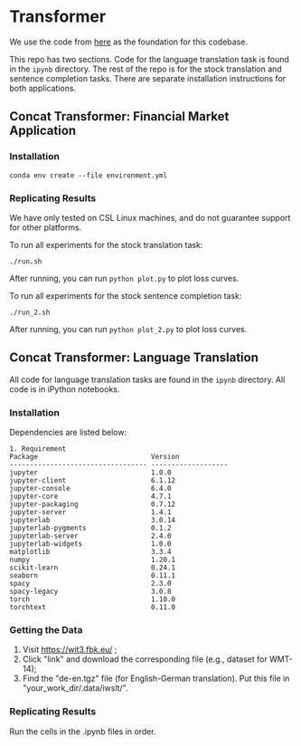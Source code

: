 # Transformer

We use the code from [here](https://github.com/harvardnlp/annotated-transformer) as the foundation for this codebase.

This repo has two sections. Code for the language translation task is found in the `ipynb` directory. The rest of the repo is for the stock translation and sentence completion tasks. There are separate installation instructions for both applications.

## Concat Transformer: Financial Market Application
### Installation
```
conda env create --file environment.yml
```

### Replicating Results

We have only tested on CSL Linux machines, and do not guarantee support for other platforms.

To run all experiments for the stock translation task:
```angular2html
./run.sh
```
After running, you can run `python plot.py` to plot loss curves.

To run all experiments for the stock sentence completion task:
```angular2html
./run_2.sh
```
After running, you can run `python plot_2.py` to plot loss curves.

## Concat Transformer: Language Translation

All code for language translation tasks are found in the `ipynb` directory. All code is in iPython notebooks.

### Installation
Dependencies are listed below:
```
1. Requirement
Package                            Version
---------------------------------- -------------------
jupyter                            1.0.0
jupyter-client                     6.1.12
jupyter-console                    6.4.0
jupyter-core                       4.7.1
jupyter-packaging                  0.7.12
jupyter-server                     1.4.1
jupyterlab                         3.0.14
jupyterlab-pygments                0.1.2
jupyterlab-server                  2.4.0
jupyterlab-widgets                 1.0.0
matplotlib                         3.3.4
numpy                              1.20.1
scikit-learn                       0.24.1
seaborn                            0.11.1
spacy                              2.3.0
spacy-legacy                       3.0.8
torch                              1.10.0
torchtext                          0.11.0
```
### Getting the Data
1. Visit https://wit3.fbk.eu/ ;
2. Click "link" and download the corresponding file (e.g., dataset for WMT-14);
3. Find the "de-en.tgz" file (for English-German translation). Put this file in "your_work_dir/.data/iwslt/".

### Replicating Results
Run the cells in the .ipynb files in order.
